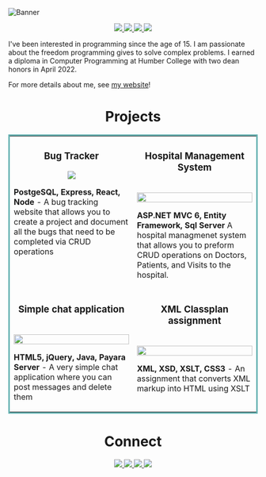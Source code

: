 ![Banner](https://user-images.githubusercontent.com/101066826/197309274-c4a16247-2601-4a24-99f7-0cf412af2cca.png)

<p align="center">
  <a href="https://moonlit-hamster-fd293b.netlify.app/" target="_blank">
    <img src="https://img.shields.io/static/v1?label=|&message=PORTFOLIO&color=23555f&style=plastic&logo-color=white"/>
  </a>
  <a href="https://www.linkedin.com/in/leonmohan/" target="_blank">
    <img src="https://img.shields.io/static/v1?label=|&message=LINKED-IN&color=cdf998&style=plastic&logo=linkedin&logo-color=white"/>
  </a>
  <a href="https://twitter.com/LeonMohanDev" target="_blank">
    <img src="https://img.shields.io/static/v1?label=|&message=TWITTER&color=23555f&style=plastic&logo=twitter&logo-color=white"/>
  </a>
  <a href="https://github.com/leonmohan/leonmohan/files/9817077/Resume.docx.2.pdf" target="_blank">
      <img src="https://img.shields.io/static/v1?label=|&message=RESUME&color=23555f&style=plastic&logo=&logo-color=white"/>
  </a>
</p>

I've been interested in programming since the age of 15. I am passionate about the freedom programming gives to solve complex problems. I earned a diploma in Computer Programming at Humber College with two dean honors in April 2022.

For more details about me, see [my website](https://moonlit-hamster-fd293b.netlify.app/)!


<h1 align="center">Projects</h1>
<table bordercolor="#66b2b2">
  
  <tr>
    <td width="50%" valign="top">
      <h3 align="center">Bug Tracker</h3>
        <p align="center">
  <a href="https://github.com/leonmohan/Bug-Tracker" target="_blank">
    <img src="https://user-images.githubusercontent.com/101066826/195493705-adb290a4-5853-45de-a6cc-10eb25f4b273.gif"/>
  </a>
      </p>
        <p><strong>PostgeSQL, Express, React, Node</strong> - A bug tracking website that allows you to create a project and document all the bugs that need to be completed via CRUD operations</p>
    </td>
    <td width="50%" valign="top">
      <h3 align="center">Hospital Management System</h3>
        <br />
      <a target="_blank" href="https://github.com/leonmohan/humber-college-projects/tree/master/Semester%204/ASP.NET">
            <img src="https://user-images.githubusercontent.com/101066826/191898900-23714b9b-d187-4aaa-b2e2-6246eb29ea1d.PNG" width="100%"/>
        </a>
        <br />
        <p align="center">
      </p>
        <p><strong>ASP.NET MVC 6, Entity Framework, Sql Server</strong> A hospital managmenet system that allows you to preform CRUD operations on Doctors, Patients, and Visits to the hospital.</p>
    </td>
  </tr>
  
  <tr>
    <td width="50%" valign="top">
      <h3 align="center">Simple chat application</h3>
      <br />
        <a target="_blank" href="https://github.com/leonmohan/humber-college-projects/tree/master/Semester%204/Distributed%20Computing%20Using%20Java">
          <img src="https://user-images.githubusercontent.com/101066826/191905301-0f23edf4-7651-4663-a8b6-f12f272e210f.png" width="100%" />
        </a>
      <br />
        <p align="center">
      </p>
        <p><strong>HTML5, jQuery, Java, Payara Server</strong> - A very simple chat application where you can post messages and delete them</p>
    </td>
    <td width="50%" valign="top">
      <h3 align="center">XML Classplan assignment</h3>
        <br />
        <a target="_blank" href="https://github.com/leonmohan/humber-college-projects/tree/master/Semester%203/XML">
          <img src="https://user-images.githubusercontent.com/101066826/191897641-5fa9a5b6-b34f-41b2-a685-76038c1e9e42.PNG" width="100%" />
        </a>
        <br />
        <p align="center">
      </p>
        <p><strong>XML, XSD, XSLT, CSS3</strong> - An assignment that converts XML markup into HTML using XSLT</p>
    </td>
  </tr>
</table>




<h1 align="center">Connect</h1>
<p align="center">
  <a href="https://moonlit-hamster-fd293b.netlify.app/" target="_blank">
    <img src="https://img.shields.io/static/v1?label=|&message=PORTFOLIO&color=23555f&style=plastic&logo-color=white"/>
  </a>
  <a href="https://www.linkedin.com/in/leonmohan/" target="_blank">
    <img src="https://img.shields.io/static/v1?label=|&message=LINKED-IN&color=cdf998&style=plastic&logo=linkedin&logo-color=white"/>
  </a>
  <a href="https://twitter.com/LeonMohanDev" target="_blank">
    <img src="https://img.shields.io/static/v1?label=|&message=TWITTER&color=23555f&style=plastic&logo=twitter&logo-color=white"/>
  </a>
  <a href="https://github.com/leonmohan/leonmohan/files/9817077/Resume.docx.2.pdf" target="_blank">
      <img src="https://img.shields.io/static/v1?label=|&message=RESUME&color=23555f&style=plastic&logo-color=white"/>
  </a>
</p>

